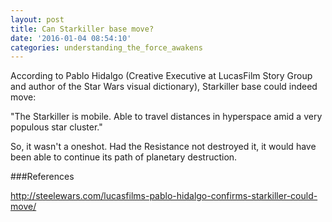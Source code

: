 ```yaml
---
layout: post
title: Can Starkiller base move?
date: '2016-01-04 08:54:10'
categories: understanding_the_force_awakens
---
```


According to Pablo Hidalgo (Creative Executive at LucasFilm Story Group and author of the Star Wars visual dictionary), Starkiller base could indeed move:

"The Starkiller is mobile. Able to travel distances in hyperspace amid a very populous star cluster."

So, it wasn't a oneshot. Had the Resistance not destroyed it, it would have been able to continue its path of planetary destruction.

###References

http://steelewars.com/lucasfilms-pablo-hidalgo-confirms-starkiller-could-move/
